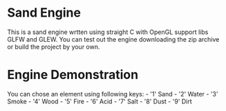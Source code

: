 # Sand Engine

This is a sand engine wrtten using straight C with OpenGL support libs GLFW and GLEW. You can test out the engine downloading the zip archive or build the project by your own.

# Engine Demonstration

You can chose an element using following keys:
    - '1' Sand
    - '2' Water
    - '3' Smoke
    - '4' Wood
    - '5' Fire
    - '6' Acid
    - '7' Salt
    - '8' Dust
    - '9' Dirt
